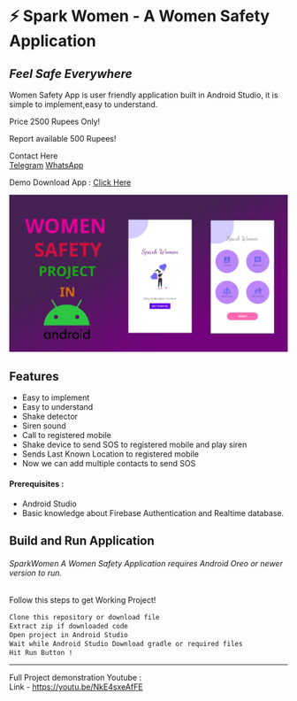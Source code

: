 # ⚡ Spark Women - A Women Safety Application
## _Feel Safe Everywhere_


Women Safety App is user friendly application built in Android Studio,
it is simple to implement,easy to understand.

Price 2500 Rupees Only!

Report available 500 Rupees!

Contact Here<br>
[Telegram](https://t.me/vinayak_09)
[WhatsApp](https://wa.me/918600765857)

Demo Download App : [Click Here](https://drive.google.com/file/d/1ZWB_HUyxm86T6GtpMhTWbOwuw6i7G4Wp/view?usp=sharing)

[<img src="media/SPARKWOMEN.png" />](https://t.me/vinayak_09)




## Features

- Easy to implement
- Easy to understand
- Shake detector
- Siren sound
- Call to registered mobile
- Shake device to send SOS to registered mobile and play siren
- Sends Last Known Location to registered mobile
- Now we can add multiple contacts to send SOS

#### Prerequisites :
- Android Studio
- Basic knowledge about Firebase Authentication and Realtime database.
## Build and Run Application

###### SparkWomen A Women Safety Application requires Android Oreo or newer version to run.
Follow this steps to get Working Project!
```
Clone this repository or download file
Extract zip if downloaded code
Open project in Android Studio
Wait while Android Studio Download gradle or required files
Hit Run Button !
```

------------

Full Project demonstration Youtube :<br>
Link - https://youtu.be/NkE4sxeAfFE

